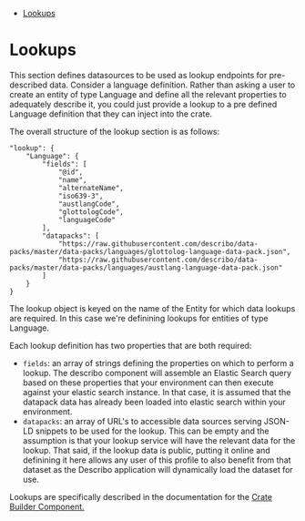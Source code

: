 - [Lookups](#lookups)

# Lookups

This section defines datasources to be used as lookup endpoints for pre-described data. Consider a
language definition. Rather than asking a user to create an entity of type Language and define all
the relevant properties to adequately describe it, you could just provide a lookup to a pre defined
Language definition that they can inject into the crate.

The overall structure of the lookup section is as follows:

```
"lookup": {
    "Language": {
        "fields": [
            "@id",
            "name",
            "alternateName",
            "iso639-3",
            "austlangCode",
            "glottologCode",
            "languageCode"
        ],
        "datapacks": [
            "https://raw.githubusercontent.com/describo/data-packs/master/data-packs/languages/glottolog-language-data-pack.json",
            "https://raw.githubusercontent.com/describo/data-packs/master/data-packs/languages/austlang-language-data-pack.json"
        ]
    }
}
```

The lookup object is keyed on the name of the Entity for which data lookups are required. In this
case we're definining lookups for entities of type Language.

Each lookup definition has two properties that are both required:

-   `fields`: an array of strings defining the properties on which to perform a lookup. The describo
    component will assemble an Elastic Search query based on these properties that your environment
    can then execute against your elastic search instance. In that case, it is assumed that the
    datapack data has already been loaded into elastic search within your environment.
-   `datapacks`: an array of URL's to accessible data sources serving JSON-LD snippets to be used
    for the lookup. This can be empty and the assumption is that your lookup service will have the
    relevant data for the lookup. That said, if the lookup data is public, putting it online and
    definining it here allows any user of this profile to also benefit from that dataset as the
    Describo application will dynamically load the dataset for use.

Lookups are specifically described in the documentation for the
[Crate Builder Component.](https://github.com/describo/crate-builder-component#configuration)
